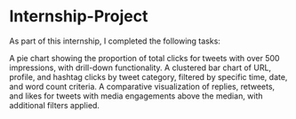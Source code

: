 # Internship-Project

As part of this internship, I completed the following tasks:

A pie chart showing the proportion of total clicks for tweets with over 500 impressions, with drill-down functionality.
A clustered bar chart of URL, profile, and hashtag clicks by tweet category, filtered by specific time, date, and word count criteria.
A comparative visualization of replies, retweets, and likes for tweets with media engagements above the median, with additional filters applied.
